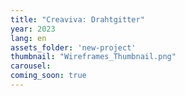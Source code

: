 ```yaml
---
title: "Creaviva: Drahtgitter"
year: 2023
lang: en
assets_folder: 'new-project'
thumbnail: "Wireframes_Thumbnail.png"
carousel:
coming_soon: true
---
```


